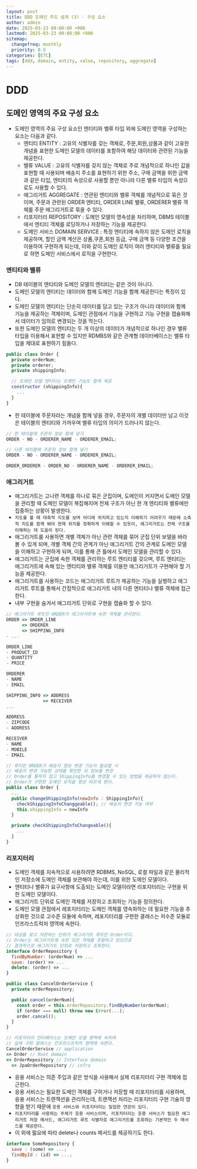 ```yaml
---
layout: post
title: DDD 도메인 주도 설계 (3) - 구성 요소
author: admin
date: 2025-03-23 00:00:00 +900
lastmod: 2025-03-23 00:00:00 +900
sitemap:
  changefreq: monthly
  priority: 0.5
categories: [ETC]
tags: [ddd, domain, entity, value, repository, aggregate]
---
```


# DDD

## 도메인 영역의 주요 구성 요소

- 도메인 영역의 주요 구성 요소인 엔티티와 벨류 타입 외에 도메인 영역을 구성하는 요소는 다음과 같다.
  - 엔티티 ENTITY : 고유의 식별자를 갖는 객체로, 주문,회원,상품과 같이 고유한 개념을 표현한 도메인 모델의 데이터를 포함하여 해당 데이터와 관련된 기능을 제공한다.
  - 밸류 VALUE : 고유의 식별자를 갖지 않는 객체로 주로 개념적으로 하나인 값을 표현할 때 사용되며 배송지 주소를 표현하기 위한 주소, 구매 금액을 위한 금액과 같은 타입, 엔티티의 속성으로 사용할 뿐만 아니라 다른 밸류 타입의 속성으로도 사용할 수 있다.
  - 애그리거트 AGGREGATE : 연관된 엔티티와 밸류 객체를 개념적으로 묶은 것이며, 주문과 관련된 ORDER 엔티티, ORDER LINE 밸류, ORDERER 밸류 객체를 주문 애그리거트로 묶을 수 있다.
  - 리포지터리 REPOSITORY : 도메인 모델의 영속성을 처리하며, DBMS 테이블에서 엔티티 객체를 로딩하거나 저장하는 기능을 제공한다.
  - 도메인 서비스 DOMAIN SERVICE : 특정 엔티티에 속하지 않은 도메인 로직을 제공하며, 할인 금액 계산은 상품,쿠폰,회원 등급, 구매 금액 등 다양한 조건을 이용하여 구현하게 되는데, 이와 같이 도메인 로직이 여러 엔티티와 밸류를 필요로 하면 도메인 서비스에서 로직을 구현한다.

### 엔티티와 밸류

- DB 테이블의 엔티티와 도메인 모델의 엔티티는 같은 것이 아니다.
- 도메인 모델의 엔티티는 데이터와 함께 도메인 기능을 함께 제공한다는 특징이 있다.
- 도메인 모델의 엔티티는 단순히 데이터를 담고 있는 구조가 아니라 데이터와 함께 기능을 제공하는 객체이며, 도메인 관점에서 기능을 구현하고 기능 구현을 캡슐화해서 데이터가 임의로 변경되는 것을 막는다.
- 또한 도메인 모델의 엔티티는 두 개 이상의 데이터가 개념적으로 하나인 경우 밸류 타입을 이용해서 표현할 수 있지만 RDMBS와 같은 관계형 데이터베이스는 밸류 타입을 제대로 표현하기 힘들다.

```js
public class Order {
  private orderNum;
  private orderer;
  private shippingInfo;

  // 도메인 모델 엔티티는 도메인 기능도 함께 제공
  constructor (shippingInfo){
    ...
  }
}
```

- 한 테이블에 주문자라는 개념을 함께 넣을 경우, 주문자의 개별 데이터만 남고 이것은 테이블의 엔티티와 가까우며 밸류 타입의 의미가 드러나지 않는다.

```js
// 한 테이블에 주문자 정보 함께 넣기
ORDER - NO - ORDERER_NAME - ORDERER_EMAIL;

// 다른 테이블에 주문자 정보 함께 넣기
ORDER - NO - ORDERER_NAME - ORDERER_EMAIL;

ORDER_ORDERER - ORDER_NO - ORDERER_NAME - ORDERER_EMAIL;
```

### 애그리거트

- 애그리거트는 고나련 객체를 하나로 묶은 군집이며, 도메인이 커지면서 도메인 모델을 관리할 때 도메인 모델이 복잡해지며 전체 구조가 아닌 한 개 엔티티와 밸류에만 집중하는 상황이 발생한다.
- `지도를 볼 때 대축적 지도를 보며 어디에 위치하고 있는지 이해하기 어려우기 때문에 소축적 지도를 함께 봐야 현재 위치를 정확하게 이해할 수 있듯이, 애그리거트는 전체 구조를 이해하는 데 도움이 된다.`
- 애그리거트를 사용하면 개별 객체가 아닌 관련 객체를 묶어 군집 단위 보델을 바라볼 수 있게 되며, 개별 객체 간의 관계가 아닌 애그리거트 간의 관계로 도메인 모델을 이해하고 구현하게 되며, 이를 통해 큰 틀에서 도메인 모델을 관리할 수 있다.
- 애그리거트는 군집에 속한 객체를 관리하는 루트 엔티티를 갖으며, 루트 엔티티는 애그리거트에 속해 있는 엔티티와 밸류 객체를 이용한 애그리거트가 구현해야 할 기능을 제공한다.
- 애그리거트를 사용하는 코드는 애그리거트 루트가 제공하는 기능을 실행하고 애그리거트 루트를 통해서 간접적으로 애그리거트 내의 다른 엔티티나 밸류 객체에 접근한다.
- 내부 구현을 숨겨서 애그리거트 단위로 구현을 캡슐화 할 수 있다.

```js
// 애그리거트 루트인 ORDER가 애그리거트에 속한 객체를 관리한다.
ORDER => ORDER_LINE
      => ORDERER
      => SHIPPING_INFO
- ...

ORDER_LINE
- PRODUCT_ID
- QUANTITY
- PRICE

ORDERER
- NAME
- EMAIL

SHIPPING_INFO => ADDRESS
              => RECEIVER
...

ADDRESS
- ZIPCODE
- ADDRESS

RECEIVER
- NAME
- MOBILE
- EMAIL

// 루티인 ORDER가 배송지 정보 변경 기능이 필요할 시
// 배송지 변경 가능한 상태를 확인한 뒤 정보를 변경
// Order를 통하지 않고 ShippingInfo를 변경할 수 있는 방법을 제공하지 않는다.
// Order가 구현한 도메인 로직을 항상 따르게 한다.
public class Order {
  ...
  public changeShippingInfo(newInfo : ShippingInfo){
    checkShippingInfoChanggeable(); // 배송지 변경 가능 여부
    this.shippingInfo = newInfo
  }

  private checkShippingInfoChangeable(){
    ...
  }
}
```

### 리포지터리

- 도메인 객체를 지속적으로 사용하려면 RDBMS, NoSQL, 로컬 파일과 같은 물리적인 저장소에 도메인 객체를 보관해야 하는데, 이를 위한 도메인 모델이다.
- 엔티티나 밸류가 요구사항에 도출되는 도메인 모델이라면 리포지터리는 구현을 위한 도메인 모델이다.
- 애그리거트 단위로 도메인 객체를 저장하고 조회하는 기능을 정의한다.
- 도메인 모델 관점에서 레포지터리는 도메인 객체를 영속화하는 데 필요한 기능을 추상화한 것으로 고수준 모듈에 속하며, 레포지터리를 구현한 클래스는 저수준 모듈로 인프라스트럭처 영역에 속한다.

```js
// 대상을 찾고 저장하는 단위가 애그리거트 루트인 Order이다.
// Order는 애그리거트에 속한 모든 객체를 포함하고 있으므로
// 결과적으로 애그리거트 단위로 저장하고 조회한다.
interface OrderRepository {
  findByNumber: (orderNum) => ...
  save: (order) => ...
  delete: (order) => ...
}

public class CancelOrderService {
  private orderRepository;

  public cancel(orderNum){
    const order = this.orderRepository.findByNumber(orderNum);
    if (order === null) throw new Error(...);
    order.cancel();
  }
}
```

```js
// 리포지터리 인터페이스는 도메인 모델 영역에 속하며
// 실제 구현 클래스는 인프라스트럭처 영역에 속한다.
CancelOrderService // application
=> Order // Root domain
=> OrderRepository // Interface domain
  => JpaOrderRepository // infra
```

- 응용 서비스는 의존 주입과 같은 방식을 사용해서 실제 리포지터리 구현 객체에 접근한다.
- 응용 서비스는 필요한 도메인 객체를 구하거나 저장할 때 리포지터리를 사용하며, 응용 서비스는 트랜잭션을 관리하는데, 트랜잭션 처리는 리포지터리 구현 기술의 영향을 받기 때문에 `응용 서비스와 리포지터리는 밀접한 연관이 있다.`
- `리포지터리를 사용하는 주체가 응용 서비스이며, 리포지터리는 응용 서비스가 필요한 애그리거트 저장 메서드, 애그리거트 루트 식별자로 애그리거트를 조회하는 기본적인 두 메서드를 제공한다.`
- 이 외에 핋요에 따라 delete나 counts 메서드를 제공하기도 한다.

```js
interface SomeRepository {
  save : (some) => ...;
  findById : (id) => ...;
}
```
